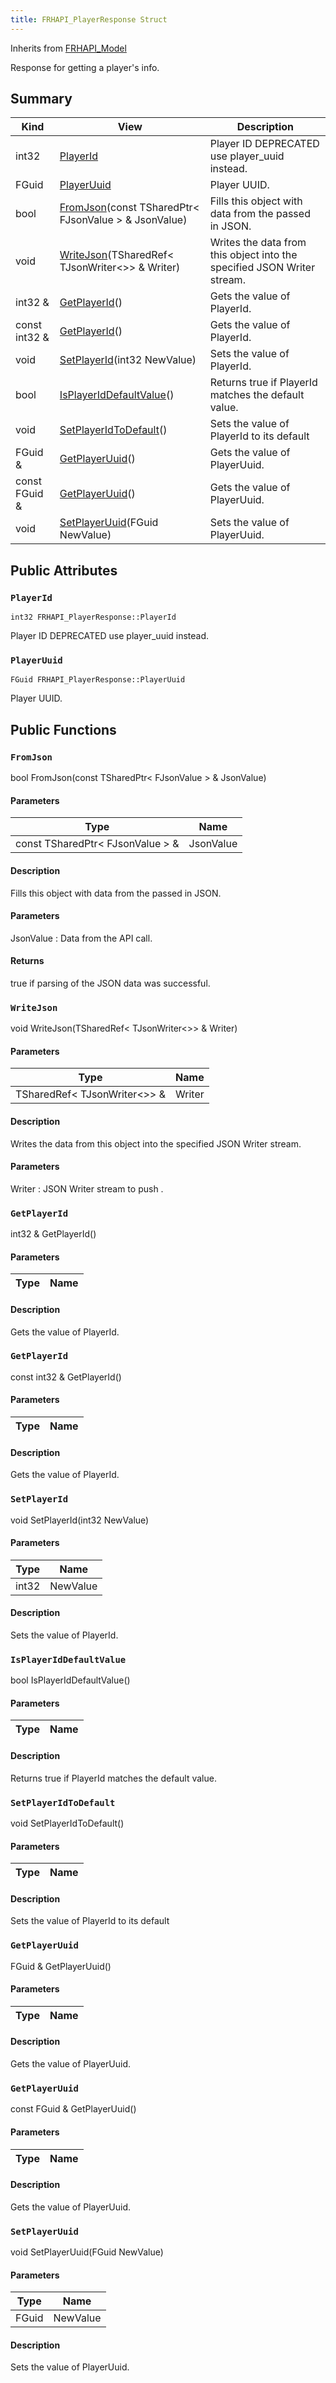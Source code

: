 ```yaml
---
title: FRHAPI_PlayerResponse Struct
---
```

Inherits from [FRHAPI_Model](/unreal-plugins/all/structfrhapi__model/#structFRHAPI__Model)

Response for getting a player&#39;s info.

## Summary
| Kind | View | Description |
|------|------|-------------|
|int32|[PlayerId](/unreal-plugins/all/structfrhapi__playerresponse/#structFRHAPI__PlayerResponse_1ad310dc7254bc7601cb78f946655b4896)|Player ID DEPRECATED use player_uuid instead.|
|FGuid|[PlayerUuid](/unreal-plugins/all/structfrhapi__playerresponse/#structFRHAPI__PlayerResponse_1adc688a62eabd80c3cfde9688e61bd030)|Player UUID.|
|bool|[FromJson](/unreal-plugins/all/structfrhapi__playerresponse/#structFRHAPI__PlayerResponse_1ad95f65d26ed9beae939f37a4cd5bc765)(const TSharedPtr< FJsonValue > & JsonValue)|Fills this object with data from the passed in JSON.|
|void|[WriteJson](/unreal-plugins/all/structfrhapi__playerresponse/#structFRHAPI__PlayerResponse_1af73853ee9ac143469af094d5046b6845)(TSharedRef< TJsonWriter<>> & Writer)|Writes the data from this object into the specified JSON Writer stream.|
|int32 &|[GetPlayerId](/unreal-plugins/all/structfrhapi__playerresponse/#structFRHAPI__PlayerResponse_1a57e3b6edbaf4c9725ed93ee10d9c1871)()|Gets the value of PlayerId.|
|const int32 &|[GetPlayerId](/unreal-plugins/all/structfrhapi__playerresponse/#structFRHAPI__PlayerResponse_1a8f31b3dd5619b099307535499154f461)()|Gets the value of PlayerId.|
|void|[SetPlayerId](/unreal-plugins/all/structfrhapi__playerresponse/#structFRHAPI__PlayerResponse_1a9b452954dbf91a860e01f9ed8e0dbc32)(int32 NewValue)|Sets the value of PlayerId.|
|bool|[IsPlayerIdDefaultValue](/unreal-plugins/all/structfrhapi__playerresponse/#structFRHAPI__PlayerResponse_1a1e4e3035c00a0707189ce52e4c1f1649)()|Returns true if PlayerId matches the default value.|
|void|[SetPlayerIdToDefault](/unreal-plugins/all/structfrhapi__playerresponse/#structFRHAPI__PlayerResponse_1ae3de40c04341be8f81a980d77123ae55)()|Sets the value of PlayerId to its default|
|FGuid &|[GetPlayerUuid](/unreal-plugins/all/structfrhapi__playerresponse/#structFRHAPI__PlayerResponse_1a5aa6031765ed727ee1d7d9416a17157e)()|Gets the value of PlayerUuid.|
|const FGuid &|[GetPlayerUuid](/unreal-plugins/all/structfrhapi__playerresponse/#structFRHAPI__PlayerResponse_1a75fb0b696a3523f43cc84316c727f559)()|Gets the value of PlayerUuid.|
|void|[SetPlayerUuid](/unreal-plugins/all/structfrhapi__playerresponse/#structFRHAPI__PlayerResponse_1a9a02552a86853550af3ed132f5392167)(FGuid NewValue)|Sets the value of PlayerUuid.|
## Public Attributes



### `PlayerId` <a id="structFRHAPI__PlayerResponse_1ad310dc7254bc7601cb78f946655b4896"></a>

`int32 FRHAPI_PlayerResponse::PlayerId`

Player ID DEPRECATED use player_uuid instead.




### `PlayerUuid` <a id="structFRHAPI__PlayerResponse_1adc688a62eabd80c3cfde9688e61bd030"></a>

`FGuid FRHAPI_PlayerResponse::PlayerUuid`

Player UUID.





## Public Functions



### `FromJson` <a id="structFRHAPI__PlayerResponse_1ad95f65d26ed9beae939f37a4cd5bc765"></a>

bool FromJson(const TSharedPtr< FJsonValue > & JsonValue)

#### Parameters

| Type | Name |
|------|------|
|const TSharedPtr< FJsonValue > &|JsonValue|

#### Description

Fills this object with data from the passed in JSON.


#### Parameters

JsonValue
: Data from the API call.

#### Returns
true if parsing of the JSON data was successful. 



### `WriteJson` <a id="structFRHAPI__PlayerResponse_1af73853ee9ac143469af094d5046b6845"></a>

void WriteJson(TSharedRef< TJsonWriter<>> & Writer)

#### Parameters

| Type | Name |
|------|------|
|TSharedRef< TJsonWriter<>> &|Writer|

#### Description

Writes the data from this object into the specified JSON Writer stream.


#### Parameters

Writer
: JSON Writer stream to push . 



### `GetPlayerId` <a id="structFRHAPI__PlayerResponse_1a57e3b6edbaf4c9725ed93ee10d9c1871"></a>

int32 & GetPlayerId()

#### Parameters

| Type | Name |
|------|------|

#### Description

Gets the value of PlayerId.




### `GetPlayerId` <a id="structFRHAPI__PlayerResponse_1a8f31b3dd5619b099307535499154f461"></a>

const int32 & GetPlayerId()

#### Parameters

| Type | Name |
|------|------|

#### Description

Gets the value of PlayerId.




### `SetPlayerId` <a id="structFRHAPI__PlayerResponse_1a9b452954dbf91a860e01f9ed8e0dbc32"></a>

void SetPlayerId(int32 NewValue)

#### Parameters

| Type | Name |
|------|------|
|int32|NewValue|

#### Description

Sets the value of PlayerId.




### `IsPlayerIdDefaultValue` <a id="structFRHAPI__PlayerResponse_1a1e4e3035c00a0707189ce52e4c1f1649"></a>

bool IsPlayerIdDefaultValue()

#### Parameters

| Type | Name |
|------|------|

#### Description

Returns true if PlayerId matches the default value.




### `SetPlayerIdToDefault` <a id="structFRHAPI__PlayerResponse_1ae3de40c04341be8f81a980d77123ae55"></a>

void SetPlayerIdToDefault()

#### Parameters

| Type | Name |
|------|------|

#### Description

Sets the value of PlayerId to its default




### `GetPlayerUuid` <a id="structFRHAPI__PlayerResponse_1a5aa6031765ed727ee1d7d9416a17157e"></a>

FGuid & GetPlayerUuid()

#### Parameters

| Type | Name |
|------|------|

#### Description

Gets the value of PlayerUuid.




### `GetPlayerUuid` <a id="structFRHAPI__PlayerResponse_1a75fb0b696a3523f43cc84316c727f559"></a>

const FGuid & GetPlayerUuid()

#### Parameters

| Type | Name |
|------|------|

#### Description

Gets the value of PlayerUuid.




### `SetPlayerUuid` <a id="structFRHAPI__PlayerResponse_1a9a02552a86853550af3ed132f5392167"></a>

void SetPlayerUuid(FGuid NewValue)

#### Parameters

| Type | Name |
|------|------|
|FGuid|NewValue|

#### Description

Sets the value of PlayerUuid.





